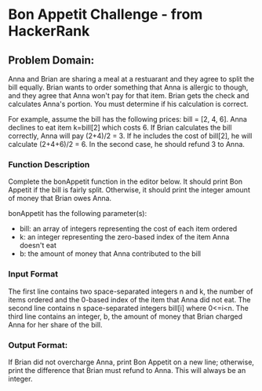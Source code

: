 # Bon Appetit Challenge - from HackerRank

## Problem Domain:

Anna and Brian are sharing a meal at a restuarant and they agree to split the bill equally. Brian wants to order something that Anna is allergic to though, and they agree that Anna won't pay for that item. Brian gets the check and calculates Anna's portion. You must determine if his calculation is correct.

For example, assume the bill has the following prices: bill = [2, 4, 6]. Anna declines to eat item k=bill[2] which costs 6. If Brian calculates the bill correctly, Anna will pay (2+4)/2 = 3. If he includes the cost of bill[2], he will calculate (2+4+6)/2 = 6. In the second case, he should refund 3 to Anna.

### Function Description

Complete the bonAppetit function in the editor below. It should print Bon Appetit if the bill is fairly split. Otherwise, it should print the integer amount of money that Brian owes Anna.

bonAppetit has the following parameter(s):

* bill: an array of integers representing the cost of each item ordered
* k: an integer representing the zero-based index of the item Anna doesn't eat
* b: the amount of money that Anna contributed to the bill

### Input Format

The first line contains two space-separated integers n and k, the number of items ordered and the 0-based index of the item that Anna did not eat.
The second line contains n space-separated integers bill[i] where 0<=i<n.
The third line contains an integer, b, the amount of money that Brian charged Anna for her share of the bill.

### Output Format:

If Brian did not overcharge Anna, print Bon Appetit on a new line; otherwise, print the difference that Brian must refund to Anna. This will always be an integer.